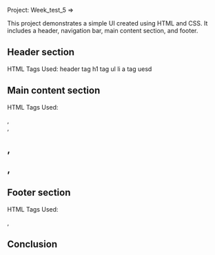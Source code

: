 Project: Week_test_5 =>

This project demonstrates a simple UI created using HTML and CSS. It includes a header, navigation bar, main content section, and footer.

## Header section
HTML Tags Used: header tag h1 tag ul li a tag uesd


## Main content section
HTML Tags Used: <section>, <article>, <h2>, <p>, <img>

## Footer section
HTML Tags Used: <footer>, <p>



## Conclusion







